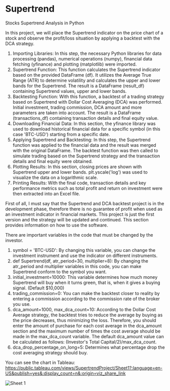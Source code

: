 # Supertrend
Stocks Supertrend Analysis in Python

In this project, we will place the Supertrend indicator on the price chart of a stock and observe the profit/loss situation by applying a backtest with the DCA strategy.

1. Importing Libraries: In this step, the necessary Python libraries for data processing (pandas), numerical operations (numpy), financial data fetching (yfinance) and plotting (matplotlib) were imported.
2. Supertrend Function: This function calculates the Supertrend indicator based on the provided DataFrame (df). It utilizes the Average True Range (ATR) to determine volatility and calculates the upper and lower bands for the Supertrend. The result is a DataFrame (result_df) containing Supertrend values, upper and lower bands.
3. Backtesting Function: With this function, a backtest of a trading strategy based on Supertrend with Dollar Cost Averaging (DCA) was performed. Initial investment, trading commission, DCA amount and more parameters are taken into account. The result is a DataFrame (transactions_df) containing transaction details and final equity value.
4. Downloading Financial Data: In this section, the yfinance library was used to download historical financial data for a specific symbol (in this case 'BTC-USD') starting from a specific date.
5. Applying Supertrend and Backtesting: In this step, the Supertrend function was applied to the financial data and the result was merged with the original DataFrame. The backtest function was then called to simulate trading based on the Supertrend strategy and the transaction details and final equity were obtained.
6. Plotting Results: In this section, closing prices are shown with Supertrend upper and lower bands. plt.yscale('log') was used to visualize the data on a logarithmic scale.
7. Printing Results: With the final code, transaction details and key performance metrics such as total profit and return on investment were then extracted into an Excel file.

First of all, I must say that the Supertrend and DCA backtest project is in the development phase, therefore there is no guarantee of profit when used as an investment indicator in financial markets. This project is just the first version and the strategy will be updated and continued. This section provides information on how to use the software.

There are important variables in the code that must be changed by the investor.

1. symbol = 'BTC-USD': By changing this variable, you can change the investment instrument and use the indicator on different instruments.
2. def Supertrend(df, atr_period=30, multiplier=8): By changing the atr_period and multiplier variables in this code, you can make Supertrend conform to the symbol you want.
3. initial_investment=10000: This variable determines how much money Supertrend will buy when it turns green, that is, when it gives a buying signal. (Default $10,000)
4. trading_commission=0: You can make the backtest closer to reality by entering a commission according to the commission rate of the broker you use.
5. dca_amount=1000, max_dca_count=10: According to the Dollar Cost Average strategy, the backtest tries to reduce the average by buying as the price decreases, thus minimizing the loss. Therefore, you should enter the amount of purchase for each cost average in the dca_amount section and the maximum number of times the cost average should be made in the max_dca_count variable. The default dca_amount value can be calculated as follows: (Investor's Total Capital/2)/max_dca_count.
7. dca_drop_percentage_on_long=5: Determines what percentage drop the cost averaging strategy should buy.

You can see the chart in Tableau:
https://public.tableau.com/views/SupertrendProject/Sheet1?:language=en-US&publish=yes&:display_count=n&:origin=viz_share_link

![Sheet 1](https://github.com/YavuzAkbay/Supertrend/assets/29518499/828a8829-1d1a-4448-9ff7-668e8494965a)
